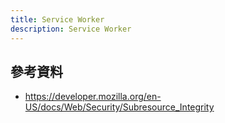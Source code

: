 ```yaml
---
title: Service Worker
description: Service Worker
---
```


## 參考資料

- https://developer.mozilla.org/en-US/docs/Web/Security/Subresource_Integrity
